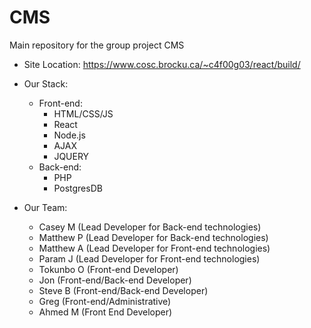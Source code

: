# CMS
Main repository for the group project CMS

- Site Location: https://www.cosc.brocku.ca/~c4f00g03/react/build/

- Our Stack:
   - Front-end:
        - HTML/CSS/JS
        - React
        - Node.js
        - AJAX
        - JQUERY
   - Back-end:
        - PHP
        - PostgresDB

- Our Team:
    - Casey M (Lead Developer for Back-end technologies)
    - Matthew P (Lead Developer for Back-end technologies)
    - Matthew A (Lead Developer for Front-end technologies)
    - Param J (Lead Developer for Front-end technologies)
    - Tokunbo O (Front-end Developer)
    - Jon (Front-end/Back-end Developer)
    - Steve B (Front-end/Back-end Developer)
    - Greg (Front-end/Administrative)
    - Ahmed M (Front End Developer)
